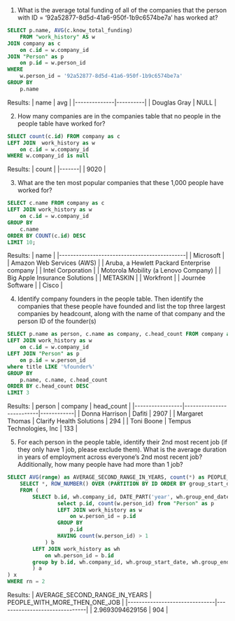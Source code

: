 1. What is the average total funding of all of the companies that the person with ID = ‘92a52877-8d5d-41a6-950f-1b9c6574be7a’ has worked at?

```sql
SELECT p.name, AVG(c.know_total_funding)
	FROM "work_history" AS w
JOIN company as c
	on c.id = w.company_id
JOIN "Person" as p
	on p.id = w.person_id
WHERE 
	w.person_id = '92a52877-8d5d-41a6-950f-1b9c6574be7a'
GROUP BY 
	p.name
```

Results:
| name         | avg      |
|--------------|----------|
| Douglas Gray | NULL	  |



2. How many companies are in the companies table that no people in the people table have worked for?

```sql
SELECT count(c.id) FROM company as c
LEFT JOIN  work_history as w
	on c.id = w.company_id
WHERE w.company_id is null
```

Results:
| count |
|-------|
| 9020  |

3. What are the ten most popular companies that these 1,000 people have worked for?

```sql
SELECT c.name FROM company as c
LEFT JOIN work_history as w
	on c.id = w.company_id
GROUP BY
	c.name
ORDER BY COUNT(c.id) DESC 
LIMIT 10;
```

Results:
| name                                        |
|---------------------------------------------|
| Microsoft                                   |
| Amazon Web Services (AWS)                   |
| Aruba, a Hewlett Packard Enterprise company |
| Intel Corporation                           |
| Motorola Mobility (a Lenovo Company)        |
| Big Apple Insurance Solutions               |
| METASKIN                                    |
| Workfront                                   |
| Journée Software                            |
| Cisco                                       |


4. Identify company founders in the people table. Then identify the companies that these people have founded and list the top three largest companies by headcount, along with the name of that company and the person ID of the founder(s)

```sql
SELECT p.name as person, c.name as company, c.head_count FROM company as c
LEFT JOIN work_history as w
	on c.id = w.company_id
LEFT JOIN "Person" as p
	on p.id = w.person_id
where title LIKE '%founder%'
GROUP BY 
	p.name, c.name, c.head_count
ORDER BY c.head_count DESC
LIMIT 3
```

Results:
| person          | company                  | head_count |
|-----------------|--------------------------|------------|
| Donna Harrison  | Dafiti                   | 2907       |
| Margaret Thomas | Clarify Health Solutions | 294        |
| Toni Boone      | Tempus Technologies, Inc | 133        |

5. For each person in the people table, identify their 2nd most recent job (if they only have 1 job, please exclude them). What is the average duration in years of employment across everyone’s 2nd most recent job? Additionally, how many people have had more than 1 job?

```sql
SELECT AVG(range) as AVERAGE_SECOND_RANGE_IN_YEARS, count(*) as PEOPLE_WITH_MORE_THEN_ONE_JOB FROM (
    SELECT *, ROW_NUMBER() OVER (PARTITION BY ID ORDER BY group_start_date DESC) AS rn
    FROM (
		SELECT b.id, wh.company_id, DATE_PART('year', wh.group_end_date::date) - DATE_PART('year', wh.group_start_date::date) AS range, wh.group_start_date, wh.group_end_date FROM (
				select p.id, count(w.person_id) from "Person" as p 
				LEFT JOIN work_history as w
					on w.person_id = p.id
				GROUP BY 
					p.id
				HAVING count(w.person_id) > 1
			) b
		LEFT JOIN work_history as wh
			on wh.person_id = b.id 
		group by b.id, wh.company_id, wh.group_start_date, wh.group_end_date
		) a
) x
WHERE rn = 2
```

Results:
| AVERAGE_SECOND_RANGE_IN_YEARS | PEOPLE_WITH_MORE_THEN_ONE_JOB |
|-------------------------------|-------------------------------|
| 2.9693094629156               | 904                           |
